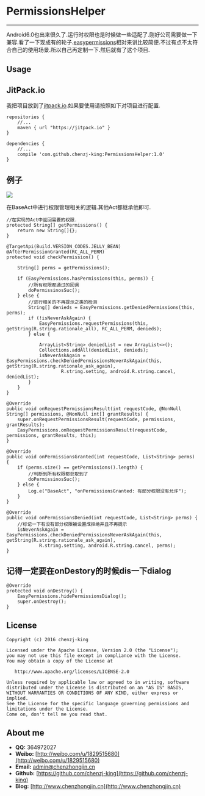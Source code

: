 # PermissionsHelper
-----

Android6.0也出来很久了.运行时权限也是时候做一些适配了.刚好公司需要做一下兼容.看了一下现成有的轮子.[easypermissions](https://github.com/googlesamples/easypermissions)相对来讲比较简便.不过有点不太符合自己的使用场景.所以自己再定制一下.然后就有了这个项目.

## Usage

## JitPack.io

我把项目放到了[jitpack.io](https://jitpack.io).如果要使用请按照如下对项目进行配置.

    repositories {
    	//...
    	maven { url "https://jitpack.io" }
	}

	dependencies {
		//...
    	compile 'com.github.chenzj-king:PermissionsHelper:1.0'
	}

## 例子
![](http://i.imgur.com/GagdaOT.gif)

在BaseAct中进行权限管理相关的逻辑.其他Act都继承他即可.

	//在实现的Act中返回需要的权限.
    protected String[] getPermissions() {
        return new String[]{};
    }

    @TargetApi(Build.VERSION_CODES.JELLY_BEAN)
    @AfterPermissionGranted(RC_ALL_PERM)
    protected void checkPermission() {

        String[] perms = getPermissions();

        if (EasyPermissions.hasPermissions(this, perms)) {
			//所有权限都通过的回调
            doPermissinosSuc();
        } else {
			//进行相关的不再提示之类的检测
            String[] denieds = EasyPermissions.getDeniedPermissions(this, perms);
            if (!isNeverAskAgain) {
                EasyPermissions.requestPermissions(this, getString(R.string.rationale_all), RC_ALL_PERM, denieds);
            } else {

                ArrayList<String> deniedList = new ArrayList<>();
                Collections.addAll(deniedList, denieds);
                isNeverAskAgain = EasyPermissions.checkDeniedPermissionsNeverAskAgain(this, getString(R.string.rationale_ask_again),
                        R.string.setting, android.R.string.cancel, deniedList);
            }
        }
    }

    @Override
    public void onRequestPermissionsResult(int requestCode, @NonNull String[] permissions, @NonNull int[] grantResults) {
        super.onRequestPermissionsResult(requestCode, permissions, grantResults);
        EasyPermissions.onRequestPermissionsResult(requestCode, permissions, grantResults, this);
    }

    @Override
    public void onPermissionsGranted(int requestCode, List<String> perms) {
        if (perms.size() == getPermissions().length) {
			//判断到所有权限都获取到了
            doPermissinosSuc();
        } else {
            Log.e("BaseAct", "onPermissionsGranted: 有部分权限没有允许");
        }
    }

    @Override
    public void onPermissionsDenied(int requestCode, List<String> perms) {
		//标记一下有没有部分权限被设置成拒绝并且不再提示
        isNeverAskAgain = EasyPermissions.checkDeniedPermissionsNeverAskAgain(this, getString(R.string.rationale_ask_again),
                R.string.setting, android.R.string.cancel, perms);
    }

## 记得一定要在onDestory的时候dis一下dialog ##

    @Override
    protected void onDestroy() {
        EasyPermissions.hidePermissionsDialog();
        super.onDestroy();
    }

## License ##

    Copyright (c) 2016 chenzj-king

    Licensed under the Apache License, Version 2.0 (the "License");
    you may not use this file except in compliance with the License.
    You may obtain a copy of the License at

       http://www.apache.org/licenses/LICENSE-2.0

    Unless required by applicable law or agreed to in writing, software
    distributed under the License is distributed on an "AS IS" BASIS,
    WITHOUT WARRANTIES OR CONDITIONS OF ANY KIND, either express or implied.
    See the License for the specific language governing permissions and
    limitations under the License.
    Come on, don't tell me you read that.

## About me ##

- **QQ:** 364972027
- **Weibo:** [http://weibo.com/u/1829515680](http://weibo.com/u/1829515680)
- **Email:** admin@chenzhongjin.cn
- **Github:** [https://github.com/chenzj-king](https://github.com/chenzj-king)
- **Blog:** [http://www.chenzhongjin.cn](http://www.chenzhongjin.cn)
